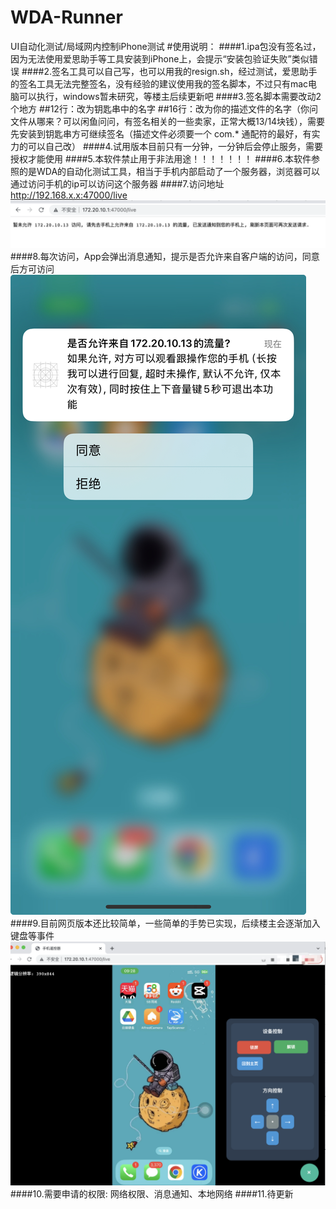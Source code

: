 # WDA-Runner
UI自动化测试/局域网内控制iPhone测试
#使用说明：
####1.ipa包没有签名过，因为无法使用爱思助手等工具安装到iPhone上，会提示“安装包验证失败”类似错误
####2.签名工具可以自己写，也可以用我的resign.sh，经过测试，爱思助手的签名工具无法完整签名，没有经验的建议使用我的签名脚本，不过只有mac电脑可以执行，windows暂未研究，等楼主后续更新吧
####3.签名脚本需要改动2个地方
    ##12行：改为钥匙串中的名字
    ##16行：改为你的描述文件的名字（你问文件从哪来？可以闲鱼问问，有签名相关的一些卖家，正常大概13/14块钱），需要先安装到钥匙串方可继续签名（描述文件必须要一个 com.* 通配符的最好，有实力的可以自己改）
####4.试用版本目前只有一分钟，一分钟后会停止服务，需要授权才能使用
####5.本软件禁止用于非法用途！！！！！！！
####6.本软件参照的是WDA的自动化测试工具，相当于手机内部启动了一个服务器，浏览器可以通过访问手机的ip可以访问这个服务器
####7.访问地址  http://192.168.x.x:47000/live
![](1111.png)
####8.每次访问，App会弹出消息通知，提示是否允许来自客户端的访问，同意后方可访问
![](2222.jpeg)
####9.目前网页版本还比较简单，一些简单的手势已实现，后续楼主会逐渐加入键盘等事件
![](3333.png)
####10.需要申请的权限: 网络权限、消息通知、本地网络
####11.待更新

